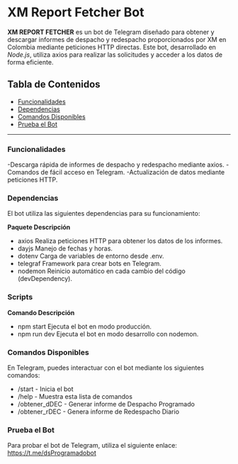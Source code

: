 # XM Report Fetcher Bot

**XM REPORT FETCHER** es un bot de Telegram diseñado para obtener y descargar informes de despacho y redespacho proporcionados por XM en Colombia mediante peticiones HTTP directas. Este bot, desarrollado en _Node.js_, utiliza axios para realizar las solicitudes y acceder a los datos de forma eficiente.

## Tabla de Contenidos

- [Funcionalidades](#funcionalidades)
- [Dependencias](#dependencias)
- [Comandos Disponibles](#comandos-disponibles)
- [Prueba el Bot](#prueba-el-bot)

---

### Funcionalidades

-Descarga rápida de informes de despacho y redespacho mediante axios.
-Comandos de fácil acceso en Telegram.
-Actualización de datos mediante peticiones HTTP.

### Dependencias

El bot utiliza las siguientes dependencias para su funcionamiento:

**Paquete Descripción**

- axios Realiza peticiones HTTP para obtener los datos de los informes.
- dayjs Manejo de fechas y horas.
- dotenv Carga de variables de entorno desde .env.
- telegraf Framework para crear bots en Telegram.
- nodemon Reinicio automático en cada cambio del código (devDependency).

### Scripts

**Comando Descripción**

- npm start Ejecuta el bot en modo producción.
- npm run dev Ejecuta el bot en modo desarrollo con nodemon.

### Comandos Disponibles

En Telegram, puedes interactuar con el bot mediante los siguientes comandos:

- /start - Inicia el bot
- /help - Muestra esta lista de comandos
- /obtener_dDEC - Generar informe de Despacho Programado
- /obtener_rDEC - Genera informe de Redespacho Diario

### Prueba el Bot

Para probar el bot de Telegram, utiliza el siguiente enlace: https://t.me/dsProgramadobot
